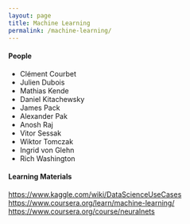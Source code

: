```yaml
---
layout: page
title: Machine Learning
permalink: /machine-learning/
---
```


#### People

- Clément Courbet
- Julien Dubois
- Mathias Kende
- Daniel Kitachewsky
- James Pack
- Alexander Pak
- Anosh Raj
- Vitor Sessak
- Wiktor Tomczak
- Ingrid von Glehn
- Rich Washington

#### Learning Materials

https://www.kaggle.com/wiki/DataScienceUseCases
https://www.coursera.org/learn/machine-learning/
https://www.coursera.org/course/neuralnets